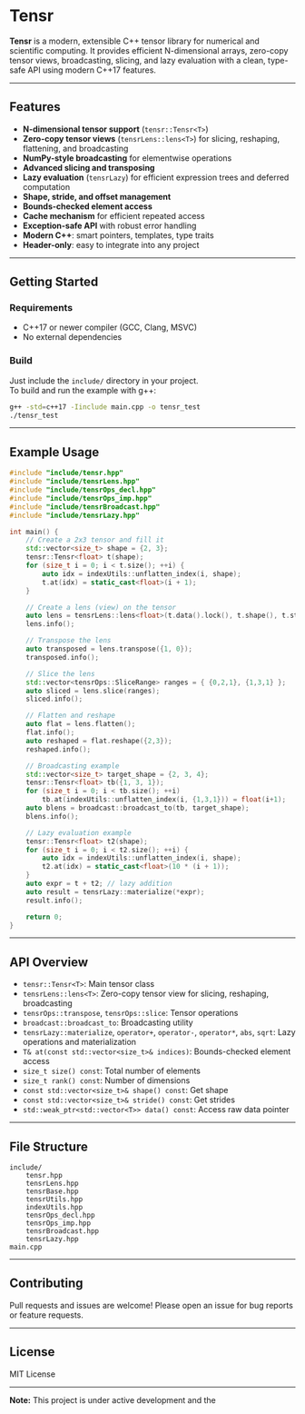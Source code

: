 # Tensr

**Tensr** is a modern, extensible C++ tensor library for numerical and scientific computing. It provides efficient N-dimensional arrays, zero-copy tensor views, broadcasting, slicing, and lazy evaluation with a clean, type-safe API using modern C++17 features.

---

## Features

- **N-dimensional tensor support** (`tensr::Tensr<T>`)
- **Zero-copy tensor views** (`tensrLens::lens<T>`) for slicing, reshaping, flattening, and broadcasting
- **NumPy-style broadcasting** for elementwise operations
- **Advanced slicing and transposing**
- **Lazy evaluation** (`tensrLazy`) for efficient expression trees and deferred computation
- **Shape, stride, and offset management**
- **Bounds-checked element access**
- **Cache mechanism** for efficient repeated access
- **Exception-safe API** with robust error handling
- **Modern C++**: smart pointers, templates, type traits
- **Header-only**: easy to integrate into any project

---

## Getting Started

### Requirements

- C++17 or newer compiler (GCC, Clang, MSVC)
- No external dependencies

### Build

Just include the `include/` directory in your project.  
To build and run the example with g++:

```sh
g++ -std=c++17 -Iinclude main.cpp -o tensr_test
./tensr_test
```

---

## Example Usage

```cpp
#include "include/tensr.hpp"
#include "include/tensrLens.hpp"
#include "include/tensrOps_decl.hpp"
#include "include/tensrOps_imp.hpp"
#include "include/tensrBroadcast.hpp"
#include "include/tensrLazy.hpp"

int main() {
    // Create a 2x3 tensor and fill it
    std::vector<size_t> shape = {2, 3};
    tensr::Tensr<float> t(shape);
    for (size_t i = 0; i < t.size(); ++i) {
        auto idx = indexUtils::unflatten_index(i, shape);
        t.at(idx) = static_cast<float>(i + 1);
    }

    // Create a lens (view) on the tensor
    auto lens = tensrLens::lens<float>(t.data().lock(), t.shape(), t.stride(), t.offset());
    lens.info();

    // Transpose the lens
    auto transposed = lens.transpose({1, 0});
    transposed.info();

    // Slice the lens
    std::vector<tensrOps::SliceRange> ranges = { {0,2,1}, {1,3,1} };
    auto sliced = lens.slice(ranges);
    sliced.info();

    // Flatten and reshape
    auto flat = lens.flatten();
    flat.info();
    auto reshaped = flat.reshape({2,3});
    reshaped.info();

    // Broadcasting example
    std::vector<size_t> target_shape = {2, 3, 4};
    tensr::Tensr<float> tb({1, 3, 1});
    for (size_t i = 0; i < tb.size(); ++i)
        tb.at(indexUtils::unflatten_index(i, {1,3,1})) = float(i+1);
    auto blens = broadcast::broadcast_to(tb, target_shape);
    blens.info();

    // Lazy evaluation example
    tensr::Tensr<float> t2(shape);
    for (size_t i = 0; i < t2.size(); ++i) {
        auto idx = indexUtils::unflatten_index(i, shape);
        t2.at(idx) = static_cast<float>(10 * (i + 1));
    }
    auto expr = t + t2; // lazy addition
    auto result = tensrLazy::materialize(*expr);
    result.info();

    return 0;
}
```

---

## API Overview

- `tensr::Tensr<T>`: Main tensor class
- `tensrLens::lens<T>`: Zero-copy tensor view for slicing, reshaping, broadcasting
- `tensrOps::transpose`, `tensrOps::slice`: Tensor operations
- `broadcast::broadcast_to`: Broadcasting utility
- `tensrLazy::materialize`, `operator+`, `operator-`, `operator*`, `abs`, `sqrt`: Lazy operations and materialization
- `T& at(const std::vector<size_t>& indices)`: Bounds-checked element access
- `size_t size() const`: Total number of elements
- `size_t rank() const`: Number of dimensions
- `const std::vector<size_t>& shape() const`: Get shape
- `const std::vector<size_t>& stride() const`: Get strides
- `std::weak_ptr<std::vector<T>> data() const`: Access raw data pointer

---

## File Structure

```
include/
    tensr.hpp
    tensrLens.hpp
    tensrBase.hpp
    tensrUtils.hpp
    indexUtils.hpp
    tensrOps_decl.hpp
    tensrOps_imp.hpp
    tensrBroadcast.hpp
    tensrLazy.hpp
main.cpp
```

---

## Contributing

Pull requests and issues are welcome! Please open an issue for bug reports or feature requests.

---

## License

MIT License

---

**Note:** This project is under active development and the
